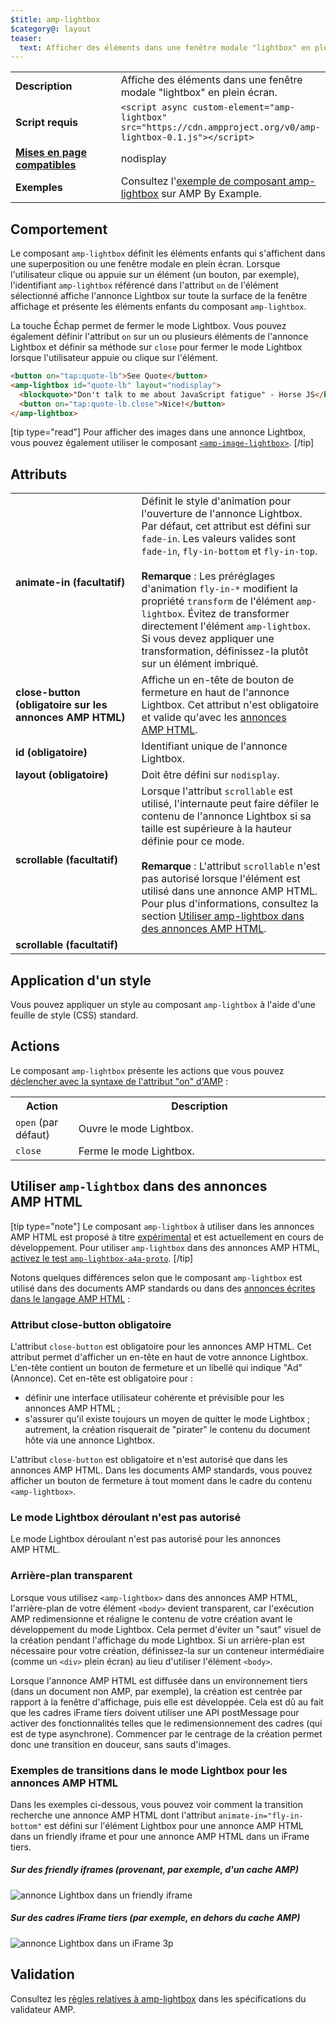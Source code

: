 ```yaml
---
$title: amp-lightbox
$category@: layout
teaser:
  text: Afficher des éléments dans une fenêtre modale "lightbox" en plein écran.
---
```



<!--
       Copyright 2016 The AMP HTML Authors. All Rights Reserved.

       Licensed under the Apache License, Version 2.0 (the "License");
     you may not use this file except in compliance with the License.
     You may obtain a copy of the License at

     http://www.apache.org/licenses/LICENSE-2.0

     Unless required by applicable law or agreed to in writing, software
     distributed under the License is distributed on an "AS-IS" BASIS,
     WITHOUT WARRANTIES OR CONDITIONS OF ANY KIND, either express or implied.
     See the License for the specific language governing permissions and
     limitations under the License.
-->



<table>
  <tr>
    <td width="40%"><strong>Description</strong></td>
    <td>Affiche des éléments dans une fenêtre modale "lightbox" en plein écran.</td>
  </tr>
  <tr>
    <td width="40%"><strong>Script requis</strong></td>
    <td><code>&lt;script async custom-element="amp-lightbox" src="https://cdn.ampproject.org/v0/amp-lightbox-0.1.js"&gt;&lt;/script&gt;</code></td>
  </tr>
  <tr>
    <td class="col-fourty"><strong><a href="../../../documentation/guides-and-tutorials/develop/style_and_layout/control_layout.md">Mises en page compatibles</a></strong></td>
    <td>nodisplay</td>
  </tr>
  <tr>
    <td width="40%"><strong>Exemples</strong></td>
    <td>Consultez l'<a href="https://ampbyexample.com/components/amp-lightbox/">exemple de composant amp-lightbox</a> sur AMP By Example.</td>
  </tr>
</table>


## Comportement <a name="behavior"></a>

Le composant `amp-lightbox` définit les éléments enfants qui s'affichent dans une superposition ou une fenêtre modale en plein écran. Lorsque l'utilisateur clique ou appuie sur un élément (un bouton, par exemple), l'identifiant `amp-lightbox` référencé dans l'attribut `on` de l'élément sélectionné affiche l'annonce Lightbox sur toute la surface de la fenêtre affichage et présente les éléments enfants du composant `amp-lightbox`.

La touche Échap permet de fermer le mode Lightbox. Vous pouvez également définir l'attribut `on` sur un ou plusieurs éléments de l'annonce Lightbox et définir sa méthode sur `close` pour fermer le mode Lightbox lorsque l'utilisateur appuie ou clique sur l'élément.

```html
<button on="tap:quote-lb">See Quote</button>
<amp-lightbox id="quote-lb" layout="nodisplay">
  <blockquote>"Don't talk to me about JavaScript fatigue" - Horse JS</blockquote>
  <button on="tap:quote-lb.close">Nice!</button>
</amp-lightbox>
```

[tip type="read"]
Pour afficher des images dans une annonce Lightbox, vous pouvez également utiliser le composant [`<amp-image-lightbox>`](amp-image-lightbox.md).
[/tip]

## Attributs <a name="attributes"></a>

<table>
  <tr>
    <td width="40%"><strong>animate-in (facultatif)</strong></td>
    <td>Définit le style d'animation pour l'ouverture de l'annonce Lightbox. Par défaut, cet attribut est défini sur <code>fade-in</code>. Les valeurs valides sont <code>fade-in</code>, <code>fly-in-bottom</code> et <code>fly-in-top</code>.
      <br><br>
        <strong>Remarque</strong> : Les préréglages d'animation <code>fly-in-*</code> modifient la propriété <code>transform</code> de l'élément <code>amp-lightbox</code>. Évitez de transformer directement l'élément <code>amp-lightbox</code>. Si vous devez appliquer une transformation, définissez-la plutôt sur un élément imbriqué.</td>
      </tr>
      <tr>
        <td width="40%"><strong>close-button (obligatoire sur les annonces AMP HTML)</strong></td>
        <td>Affiche un en-tête de bouton de fermeture en haut de l'annonce Lightbox. Cet attribut n'est obligatoire et valide qu'avec les <a href="#a4a">annonces AMP HTML</a>.</td>
      </tr>
      <tr>
        <td width="40%"><strong>id (obligatoire)</strong></td>
        <td>Identifiant unique de l'annonce Lightbox.</td>
      </tr>
      <tr>
        <td width="40%"><strong>layout (obligatoire)</strong></td>
        <td>Doit être défini sur <code>nodisplay</code>.</td>
      </tr>
      <tr>
        <td width="40%"><strong>scrollable (facultatif)</strong></td>
        <td>Lorsque l'attribut <code>scrollable</code> est utilisé, l'internaute peut faire défiler le contenu de l'annonce Lightbox si sa taille est supérieure à la hauteur définie pour ce mode.
          <br><br>
            <strong>Remarque</strong> : L'attribut <code>scrollable</code> n'est pas autorisé lorsque l'élément <code><amp-lightbox></code> est utilisé dans une annonce AMP HTML. Pour plus d'informations, consultez la section <a href="#a4a">Utiliser amp-lightbox dans des annonces AMP HTML</a>.</td>
          </tr>
          <tr>
            <td width="40%"><strong>scrollable (facultatif)</strong></td>
            <td></td>
          </tr>
        </table>

## Application d'un style <a name="styling"></a>

Vous pouvez appliquer un style au composant `amp-lightbox` à l'aide d'une feuille de style (CSS) standard.

## Actions <a name="actions"></a>

Le composant `amp-lightbox` présente les actions que vous pouvez [déclencher avec la syntaxe de l'attribut "on" d'AMP](../../../documentation/guides-and-tutorials/learn/amp-actions-and-events.md) :

<table>
  <tr>
    <th width="20%">Action</th>
    <th>Description</th>
  </tr>
  <tr>
    <td><code>open</code> (par défaut)</td>
    <td>Ouvre le mode Lightbox.</td>
  </tr>
  <tr>
    <td><code>close</code></td>
    <td>Ferme le mode Lightbox.</td>
  </tr>
</table>

## <a id="a4a"></a> Utiliser `amp-lightbox` dans des annonces AMP HTML <a name="a4a"></a>

[tip type="note"]
Le composant `amp-lightbox` à utiliser dans les annonces AMP HTML est proposé à titre [expérimental](../../../documentation/guides-and-tutorials/learn/experimental.md) et est actuellement en cours de développement. Pour utiliser `amp-lightbox` dans des annonces AMP HTML, [activez le test `amp-lightbox-a4a-proto`](http://cdn.ampproject.org/experiments.html).
[/tip]

Notons quelques différences selon que le composant `amp-lightbox` est utilisé dans des documents AMP standards ou dans des [annonces écrites dans le langage AMP HTML](../../../documentation/guides-and-tutorials/learn/a4a_spec.md) :

### Attribut close-button obligatoire <a name="requires-close-button"></a>

L'attribut `close-button` est obligatoire pour les annonces AMP HTML. Cet attribut permet d'afficher un en-tête en haut de votre annonce Lightbox. L'en-tête contient un bouton de fermeture et un libellé qui indique "Ad" (Annonce). Cet en-tête est obligatoire pour :

* définir une interface utilisateur cohérente et prévisible pour les annonces AMP HTML ;
* s'assurer qu'il existe toujours un moyen de quitter le mode Lightbox ; autrement, la création risquerait de "pirater" le contenu du document hôte via une annonce Lightbox.

L'attribut `close-button` est obligatoire et n'est autorisé que dans les annonces AMP HTML. Dans les documents AMP standards, vous pouvez afficher un bouton de fermeture à tout moment dans le cadre du contenu `<amp-lightbox>`.

### Le mode Lightbox déroulant n'est pas autorisé <a name="scrollable-lightboxes-are-disallowed"></a>

Le mode Lightbox déroulant n'est pas autorisé pour les annonces AMP HTML.

### Arrière-plan transparent <a name="transparent-background"></a>

Lorsque vous utilisez `<amp-lightbox>` dans des annonces AMP HTML, l'arrière-plan de votre élément `<body>` devient transparent, car l'exécution AMP redimensionne et réaligne le contenu de votre création avant le développement du mode Lightbox. Cela permet d'éviter un "saut" visuel de la création pendant l'affichage du mode Lightbox. Si un arrière-plan est nécessaire pour votre création, définissez-la sur un conteneur intermédiaire (comme un `<div>` plein écran) au lieu d'utiliser l'élément `<body>`.

Lorsque l'annonce AMP HTML est diffusée dans un environnement tiers (dans un document non AMP, par exemple), la création est centrée par rapport à la fenêtre d'affichage, puis elle est développée. Cela est dû au fait que les cadres iFrame tiers doivent utiliser une API postMessage pour activer des fonctionnalités telles que le redimensionnement des cadres (qui est de type asynchrone). Commencer par le centrage de la création permet donc une transition en douceur, sans sauts d'images.

### Exemples de transitions dans le mode Lightbox pour les annonces AMP HTML <a name="examples-of-transitions-in-lightbox-for-amphtml-ads"></a>

Dans les exemples ci-dessous, vous pouvez voir comment la transition recherche une annonce AMP HTML dont l'attribut `animate-in="fly-in-bottom"` est défini sur l'élément Lightbox pour une annonce AMP HTML dans un friendly iframe et pour une annonce AMP HTML dans un iFrame tiers.

##### Sur des friendly iframes (provenant, par exemple, d'un cache AMP) <a name="on-friendly-iframes-eg-coming-from-an-amp-cache"></a>

<amp-img alt="annonce Lightbox dans un friendly iframe" width="360" height="480" src="https://github.com/ampproject/amphtml/raw/main/docs/spec/img/lightbox-ad-fie.gif" layout="fixed">
  <noscript>
    <img alt="annonce Lightbox dans un friendly iframe" src="../../spec/img/lightbox-ad-fie.gif">
    </noscript>
  </amp-img>

##### Sur des cadres iFrame tiers (par exemple, en dehors du cache AMP) <a name="on-third-party-iframes-eg-outside-the-amp-cache"></a>

<amp-img alt="annonce Lightbox dans un iFrame 3p" width="360" height="480" src="https://github.com/ampproject/amphtml/raw/main/docs/spec/img/lightbox-ad-3p.gif" layout="fixed">
  <noscript>
    <img alt="annonce Lightbox dans un iFrame 3p" src="../../spec/img/lightbox-ad-3p.gif">
    </noscript>
  </amp-img>

## Validation <a name="validation"></a>

Consultez les [règles relatives à amp-lightbox](https://github.com/ampproject/amphtml/blob/main/extensions/amp-lightbox/validator-amp-lightbox.protoascii) dans les spécifications du validateur AMP.
